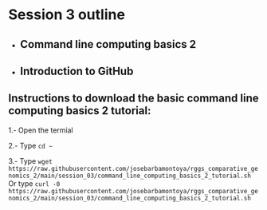 # Session 3 outline

* ## Command line computing basics 2
* ## Introduction to GitHub

## Instructions to download the basic command line computing basics 2 tutorial:
  1.- Open the termial
    
  2.- Type `cd ~`
    
  3.- Type `wget https://raw.githubusercontent.com/josebarbamontoya/rggs_comparative_genomics_2/main/session_03/command_line_computing_basics_2_tutorial.sh`
  Or type `curl -0 https://raw.githubusercontent.com/josebarbamontoya/rggs_comparative_genomics_2/main/session_03/command_line_computing_basics_2_tutorial.sh`
